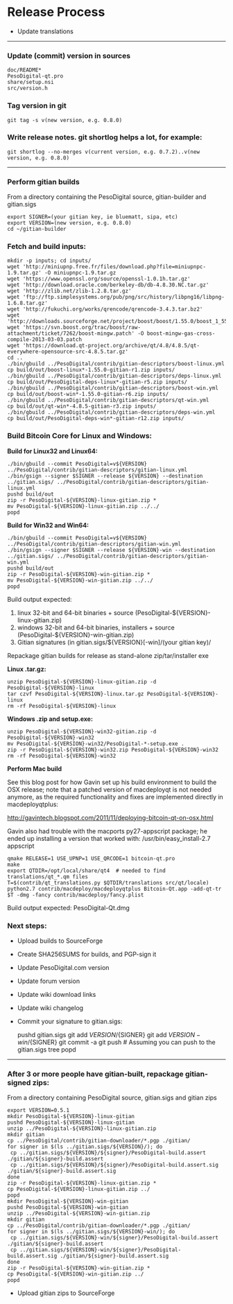 Release Process
===============

* Update translations

* * *

### Update (commit) version in sources

	doc/README*
	PesoDigital-qt.pro
	share/setup.nsi
	src/version.h

### Tag version in git

	git tag -s v(new version, e.g. 0.8.0)

### Write release notes. git shortlog helps a lot, for example:

	git shortlog --no-merges v(current version, e.g. 0.7.2)..v(new version, e.g. 0.8.0)

* * *

### Perform gitian builds

From a directory containing the PesoDigital source, gitian-builder and gitian.sigs

	export SIGNER=(your gitian key, ie bluematt, sipa, etc)
	export VERSION=(new version, e.g. 0.8.0)
	cd ~/gitian-builder

### Fetch and build inputs:
	mkdir -p inputs; cd inputs/
	wget 'http://miniupnp.free.fr/files/download.php?file=miniupnpc-1.9.tar.gz' -O miniupnpc-1.9.tar.gz
	wget 'https://www.openssl.org/source/openssl-1.0.1h.tar.gz'
	wget 'http://download.oracle.com/berkeley-db/db-4.8.30.NC.tar.gz'
	wget 'http://zlib.net/zlib-1.2.8.tar.gz'
	wget 'ftp://ftp.simplesystems.org/pub/png/src/history/libpng16/libpng-1.6.8.tar.gz'
	wget 'http://fukuchi.org/works/qrencode/qrencode-3.4.3.tar.bz2'
	wget 'http://downloads.sourceforge.net/project/boost/boost/1.55.0/boost_1_55_0.tar.bz2'
	wget 'https://svn.boost.org/trac/boost/raw-attachment/ticket/7262/boost-mingw.patch' -O boost-mingw-gas-cross-compile-2013-03-03.patch
	wget 'https://download.qt-project.org/archive/qt/4.8/4.8.5/qt-everywhere-opensource-src-4.8.5.tar.gz'
	cd ..
	./bin/gbuild ../PesoDigital/contrib/gitian-descriptors/boost-linux.yml
	cp build/out/boost-linux*-1.55.0-gitian-r1.zip inputs/
	./bin/gbuild ../PesoDigital/contrib/gitian-descriptors/deps-linux.yml
	cp build/out/PesoDigital-deps-linux*-gitian-r5.zip inputs/
	./bin/gbuild ../PesoDigital/contrib/gitian-descriptors/boost-win.yml
	cp build/out/boost-win*-1.55.0-gitian-r6.zip inputs/
	./bin/gbuild ../PesoDigital/contrib/gitian-descriptors/qt-win.yml
	cp build/out/qt-win*-4.8.5-gitian-r3.zip inputs/
	./bin/gbuild ../PesoDigital/contrib/gitian-descriptors/deps-win.yml
	cp build/out/PesoDigital-deps-win*-gitian-r12.zip inputs/

### Build Bitcoin Core for Linux and Windows:
**Build for Linux32 and Linux64:**

    ./bin/gbuild --commit PesoDigital=v${VERSION} ../PesoDigital/contrib/gitian-descriptors/gitian-linux.yml
	./bin/gsign --signer $SIGNER --release ${VERSION} --destination ../gitian.sigs/ ../PesoDigital/contrib/gitian-descriptors/gitian-linux.yml
	pushd build/out
	zip -r PesoDigital-${VERSION}-linux-gitian.zip *
	mv PesoDigital-${VERSION}-linux-gitian.zip ../../
	popd

**Build for Win32 and Win64:**

	./bin/gbuild --commit PesoDigital=v${VERSION} ../PesoDigital/contrib/gitian-descriptors/gitian-win.yml
	./bin/gsign --signer $SIGNER --release ${VERSION}-win --destination ../gitian.sigs/ ../PesoDigital/contrib/gitian-descriptors/gitian-win.yml
	pushd build/out
	zip -r PesoDigital-${VERSION}-win-gitian.zip *
	mv PesoDigital-${VERSION}-win-gitian.zip ../../
	popd
Build output expected:

1. linux 32-bit and 64-bit binaries + source (PesoDigital-${VERSION}-linux-gitian.zip)
2. windows 32-bit and 64-bit binaries, installers + source (PesoDigital-${VERSION}-win-gitian.zip)
3. Gitian signatures (in gitian.sigs/${VERSION}[-win]/(your gitian key)/

Repackage gitian builds for release as stand-alone zip/tar/installer exe

**Linux .tar.gz:**

	unzip PesoDigital-${VERSION}-linux-gitian.zip -d PesoDigital-${VERSION}-linux
	tar czvf PesoDigital-${VERSION}-linux.tar.gz PesoDigital-${VERSION}-linux
	rm -rf PesoDigital-${VERSION}-linux

**Windows .zip and setup.exe:**

	unzip PesoDigital-${VERSION}-win32-gitian.zip -d PesoDigital-${VERSION}-win32
	mv PesoDigital-${VERSION}-win32/PesoDigital-*-setup.exe .
	zip -r PesoDigital-${VERSION}-win32.zip PesoDigital-${VERSION}-win32
	rm -rf PesoDigital-${VERSION}-win32

**Perform Mac build**

See this blog post for how Gavin set up his build environment to build the OSX
release; note that a patched version of macdeployqt is not needed anymore, as
the required functionality and fixes are implemented directly in macdeployqtplus:

http://gavintech.blogspot.com/2011/11/deploying-bitcoin-qt-on-osx.html

Gavin also had trouble with the macports py27-appscript package; he
ended up installing a version that worked with: /usr/bin/easy_install-2.7 appscript

	qmake RELEASE=1 USE_UPNP=1 USE_QRCODE=1 bitcoin-qt.pro
	make
	export QTDIR=/opt/local/share/qt4  # needed to find translations/qt_*.qm files
	T=$(contrib/qt_translations.py $QTDIR/translations src/qt/locale)
	python2.7 contrib/macdeploy/macdeployqtplus Bitcoin-Qt.app -add-qt-tr $T -dmg -fancy contrib/macdeploy/fancy.plist

Build output expected: PesoDigital-Qt.dmg

### Next steps:

* Upload builds to SourceForge

* Create SHA256SUMS for builds, and PGP-sign it

* Update PesoDigital.com version

* Update forum version

* Update wiki download links

* Update wiki changelog

* Commit your signature to gitian.sigs:

    pushd gitian.sigs
	git add ${VERSION}/${SIGNER}
	git add ${VERSION}-win/${SIGNER}
	git commit -a
	git push  # Assuming you can push to the gitian.sigs tree
	popd

* * *

### After 3 or more people have gitian-built, repackage gitian-signed zips:
From a directory containing PesoDigital source, gitian.sigs and gitian zips

	export VERSION=0.5.1
	mkdir PesoDigital-${VERSION}-linux-gitian
	pushd PesoDigital-${VERSION}-linux-gitian
	unzip ../PesoDigital-${VERSION}-linux-gitian.zip
	mkdir gitian
	cp ../PesoDigital/contrib/gitian-downloader/*.pgp ./gitian/
	for signer in $(ls ../gitian.sigs/${VERSION}/); do
     cp ../gitian.sigs/${VERSION}/${signer}/PesoDigital-build.assert ./gitian/${signer}-build.assert
     cp ../gitian.sigs/${VERSION}/${signer}/PesoDigital-build.assert.sig ./gitian/${signer}-build.assert.sig
	done
	zip -r PesoDigital-${VERSION}-linux-gitian.zip *
	cp PesoDigital-${VERSION}-linux-gitian.zip ../
	popd
	mkdir PesoDigital-${VERSION}-win-gitian
	pushd PesoDigital-${VERSION}-win-gitian
	unzip ../PesoDigital-${VERSION}-win-gitian.zip
	mkdir gitian
	cp ../PesoDigital/contrib/gitian-downloader/*.pgp ./gitian/
	for signer in $(ls ../gitian.sigs/${VERSION}-win/); do
     cp ../gitian.sigs/${VERSION}-win/${signer}/PesoDigital-build.assert ./gitian/${signer}-build.assert
     cp ../gitian.sigs/${VERSION}-win/${signer}/PesoDigital-build.assert.sig ./gitian/${signer}-build.assert.sig
	done
	zip -r PesoDigital-${VERSION}-win-gitian.zip *
	cp PesoDigital-${VERSION}-win-gitian.zip ../
	popd

* Upload gitian zips to SourceForge
